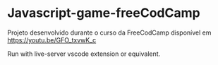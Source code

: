 # Javascript-game-freeCodCamp
Projeto desenvolvido durante o curso da FreeCodCamp disponível em https://youtu.be/GFO_txvwK_c

Run with live-server vscode extension or equivalent.
